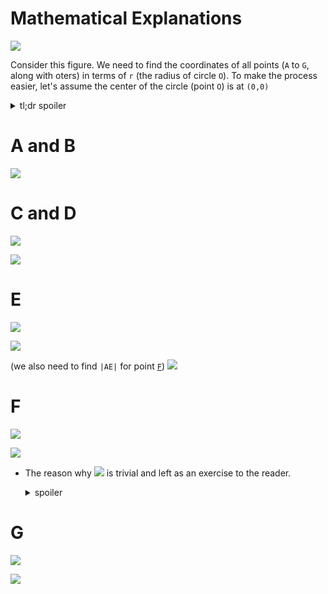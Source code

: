 # Mathematical Explanations
![](assets/dark/o.svg)

Consider this figure. We need to find the coordinates of all points (`A` to `G`, along with oters) in terms of `r` (the radius of circle `O`). To make the process easier, let's assume the center of the circle (point `O`) is at `(0,0)`

<details>
    <summary>tl;dr spoiler</summary>

![](assets/dark/vars.svg)
</details>

# A and B
![](assets/dark/ab.svg)

# C and D
![](assets/dark/BOC.svg)

![](assets/dark/cd.svg)

# E
![](assets/dark/AOM.svg)

![](assets/dark/e.svg)

(we also need to find `|AE|` for point [`F`](#f))
![](assets/dark/ae.svg)

# F
![](assets/dark/AOF.svg)

![](assets/dark/f.svg)

- The reason why ![](assets/dark/triv.svg) is trivial and left as an exercise to the reader.
    <details><summary>spoiler</summary>

    ![](assets/dark/trivial.svg)
    </details>

# G
![](assets/dark/POG.svg)

![](assets/dark/g.svg)